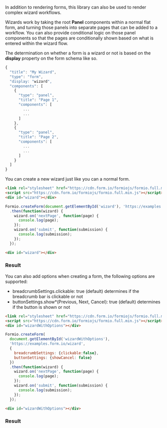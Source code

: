 In addition to rendering forms, this library can also be used to render complex wizard workflows. 

Wizards work by taking the root **Panel** components within a normal flat form, and turning those
panels into separate pages that can be added to a workflow. You can also provide conditional logic
on those panel components so that the pages are conditionally shown based on what is entered within
the wizard flow.

The determination on whether a form is a wizard or not is based on the **display** property on the form schema like so.
 
```js
{
  "title": "My Wizard",
  "type": "form",
  "display: "wizard",
  "components": [
    {
      "type": "panel",
      "title": "Page 1",
      "components": [
        ...
        ...
      ]
    },
    {
      "type": "panel",
      "title": "Page 2",
      "components": [
        ...
        ...
      ]
    }
  ]
}
```

You can create a new wizard just like you can a normal form.

```html
<link rel="stylesheet" href="https://cdn.form.io/formiojs/formio.full.min.css">
<script src="https://cdn.form.io/formiojs/formio.full.min.js"></script>
<div id="wizard"></div>
```

```js
Formio.createForm(document.getElementById('wizard'), 'https://examples.form.io/wizard')
  .then(function(wizard) {
    wizard.on('nextPage', function(page) {
      console.log(page);
    });
    wizard.on('submit', function(submission) {
      console.log(submission);
    });
  });
```

```html
<div id="wizard"></div>
```

### Result

<div class="card card-body bg-light">
<div id="wizard"></div>
<script type="text/javascript">
Formio.createForm(document.getElementById('wizard'), 'https://examples.form.io/wizard')
  .then(function(wizard) {
    wizard.on('nextPage', function(page) {
      console.log(page);
    });
    wizard.on('submit', function(submission) {
      console.log(submission);
    });
  });
</script>
</div>

You can also add options when creating a form, the following options are supported:
   * breadcrumbSettings.clickable: true (default) determines if the breadcrumb bar is clickable or not
   * buttonSettings.show*(Previous, Next, Cancel): true (default) determines if the button is shown or not  

```html
<link rel="stylesheet" href="https://cdn.form.io/formiojs/formio.full.min.css">
<script src="https://cdn.form.io/formiojs/formio.full.min.js"></script>
<div id="wizardWithOptions"></div>
```

```js
Formio.createForm(
  document.getElementById('wizardWithOptions'),
  'https://examples.form.io/wizard',
  {
    breadcrumbSettings: {clickable:false},
    buttonSettings: {showCancel: false}
  })
  .then(function(wizard) {
    wizard.on('nextPage', function(page) {
      console.log(page);
    });
    wizard.on('submit', function(submission) {
      console.log(submission);
    });
  });
```

```html
<div id="wizardWithOptions"></div>
```

### Result
<div class="card card-body bg-light">
<div id="wizardWithOptions"></div>
<script type="text/javascript">
Formio.createForm(
  document.getElementById('wizardWithOptions'),
  'https://examples.form.io/wizard',
  {
    breadcrumbSettings: {clickable:false},
    buttonSettings: {showCancel: false}
  })
  .then(function(wizard) {
    wizard.on('nextPage', function(page) {
      console.log(page);
    });
    wizard.on('submit', function(submission) {
      console.log(submission);
    });
  });
</script>
</div>
